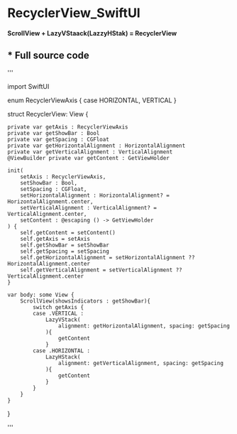 # RecyclerView_SwiftUI
#### ScrollView + LazyVStaack(LazzyHStak) = RecyclerView

## * Full source code
'''

import SwiftUI

enum RecyclerViewAxis {
    case HORIZONTAL, VERTICAL
}

struct RecyclerView<GetViewHolder : View>: View {
    
    private var getAxis : RecyclerViewAxis
    private var getShowBar : Bool
    private var getSpacing : CGFloat
    private var getHorizontalAlignment : HorizontalAlignment
    private var getVerticalAlignment : VerticalAlignment
    @ViewBuilder private var getContent : GetViewHolder
    
    init(
        setAxis : RecyclerViewAxis,
        setShowBar : Bool,
        setSpacing : CGFloat,
        setHorizontalAlignment : HorizontalAlignment? = HorizontalAlignment.center,
        setVerticalAlignment : VerticalAlignment? = VerticalAlignment.center,
        setContent : @escaping () -> GetViewHolder
    ) {
        self.getContent = setContent()
        self.getAxis = setAxis
        self.getShowBar = setShowBar
        self.getSpacing = setSpacing
        self.getHorizontalAlignment = setHorizontalAlignment ?? HorizontalAlignment.center
        self.getVerticalAlignment = setVerticalAlignment ?? VerticalAlignment.center
    }
    
    var body: some View {
        ScrollView(showsIndicators : getShowBar){
            switch getAxis {
            case .VERTICAL :
                LazyVStack(
                    alignment: getHorizontalAlignment, spacing: getSpacing
                ){
                    getContent
                }
            case .HORIZONTAL :
                LazyHStack(
                    alignment: getVerticalAlignment, spacing: getSpacing
                ){
                    getContent
                }
            }
        }
    }
}

'''
